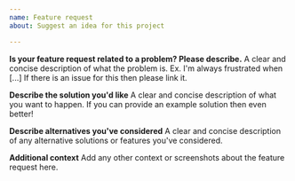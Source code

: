```yaml
---
name: Feature request
about: Suggest an idea for this project

---
```


**Is your feature request related to a problem? Please describe.**
A clear and concise description of what the problem is. Ex. I'm always frustrated when [...] If there is an issue for this then please link it.

**Describe the solution you'd like**
A clear and concise description of what you want to happen. If you can provide an example solution then even better!

**Describe alternatives you've considered**
A clear and concise description of any alternative solutions or features you've considered.

**Additional context**
Add any other context or screenshots about the feature request here.
